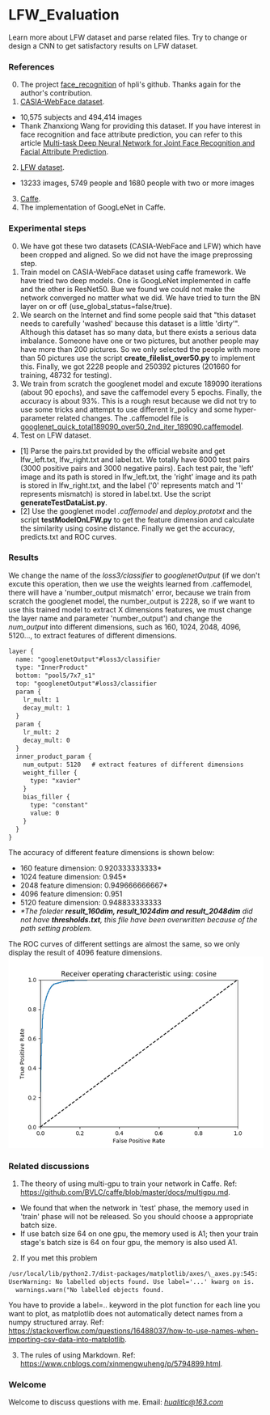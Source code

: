 # LFW_Evaluation
Learn more about LFW dataset and parse related files. Try to change or design a CNN to get satisfactory results on LFW dataset.


### References
0. The project [face_recognition](https://github.com/hqli/face_recognition/blob/master/) of hpli's github. Thanks again for the author's contribution.
1. [CASIA-WebFace dataset](http://www.cbsr.ia.ac.cn/english/CASIA-WebFace-Database.html).
- 10,575 subjects and 494,414 images
- Thank Zhanxiong Wang for providing this dataset. If you have interest in face recognition and face attribute prediction, you can refer to this article [Multi-task Deep Neural Network for Joint Face Recognition and Facial Attribute Prediction](https://dl.acm.org/citation.cfm?id=3078973).
2. [LFW dataset](http://vis-www.cs.umass.edu/lfw/).
- 13233 images, 5749 people and 1680 people with two or more images
3. [Caffe](http://caffe.berkeleyvision.org/).
4. The implementation of GoogLeNet in Caffe.


### Experimental steps
0. We have got these two datasets (CASIA-WebFace and LFW) which have been cropped and aligned. So we did not have the image preprossing step.
1. Train model on CASIA-WebFace dataset using caffe framework. We have tried two deep models. One is GoogLeNet implemented in caffe and the other is ResNet50. Bue we found we could not make the network converged no matter what we did. We have tried to turn the BN layer on or off (use_global_status=false/true).
2. We search on the Internet and find some people said that "this dataset needs to carefully 'washed' because this dataset is a little 'dirty'". Although this dataset has so many data, but there exists a serious data imbalance. Someone have one or two pictures, but another people may have more than 200 pictures. So we only selected the people with more than 50 pictures use the script **create_filelist_over50.py** to implement this. Finally, we got 2228 people and 250392 pictures (201660 for training, 48732 for testing).
3. We train from scratch the googlenet model and excute 189090 iterations (about 90 epochs), and save the caffemodel every 5 epochs. Finally, the accuracy is about 93%. This is a rough resut because we did not try to use some tricks and attempt to use different lr_policy and some hyper-parameter related changes. The .caffemodel file is [googlenet_quick_total189090_over50_2nd_iter_189090.caffemodel](https://pan.baidu.com/s/1mjCxdqg).
4. Test on LFW dataset.
- [1] Parse the pairs.txt provided by the official website and get lfw_left.txt, lfw_right.txt and label.txt. We totally have 6000 test pairs (3000 positive pairs and 3000 negative pairs). Each test pair, the 'left' image and its path is stored in lfw_left.txt, the 'right' image and its path is stored in lfw_right.txt, and the label ('0' represents match and '1' represents mismatch) is stored in label.txt. Use the script **generateTestDataList.py**.
- [2] Use the googlenet model *.caffemodel* and *deploy.prototxt* and the script **testModelOnLFW.py** to get the feature dimension and calculate the similarity using cosine distance. Finally we get the accuracy, predicts.txt and ROC curves.


### Results
We change the name of the *loss3/classifier* to *googlenetOutput* (if we don't excute this operation, then we use the weights learned from .caffemodel, there will have a 'number_output mismatch' error, because we train from scratch the googlenet model, the number_output is 2228, so if we want to use this trained model to extract X dimensions features, we must change the layer name and parameter 'number_output') and change the *num_output* into different dimensions, such as 160, 1024, 2048, 4096, 5120..., to extract features of different dimensions.
```
layer {
  name: "googlenetOutput"#loss3/classifier
  type: "InnerProduct"
  bottom: "pool5/7x7_s1"
  top: "googlenetOutput"#loss3/classifier
  param {
    lr_mult: 1
    decay_mult: 1
  }
  param {
    lr_mult: 2
    decay_mult: 0
  }
  inner_product_param {
    num_output: 5120   # extract features of different dimensions
    weight_filler {
      type: "xavier"
    }
    bias_filler {
      type: "constant"
      value: 0
    }
  }
}
```
The accuracy of different feature dimensions is shown below:
- 160  feature dimension: 0.920333333333\* 
- 1024 feature dimension: 0.945\*
- 2048 feature dimension: 0.949666666667\*
- 4096 feature dimension: 0.951
- 5120 feature dimension: 0.948833333333
- *\*The foleder **result_160dim, result_1024dim and result_2048dim** did not have **thresholds.txt**, this file have been overwritten because of the path setting problem.*

The ROC curves of different settings are almost the same, so we only display the result of 4096 feature dimensions.
![image](https://github.com/hualitlc/LFW_Evaluation/blob/master/result_4096dim/GoogLeNet_6000_189090_roc.png)

### Related discussions
1. The theory of using multi-gpu to train your network in Caffe. Ref: https://github.com/BVLC/caffe/blob/master/docs/multigpu.md. 
- We found that when the network in 'test' phase, the memory used in 'train' phase will not be released. So you should choose a appropriate batch size. 
- If use batch size 64 on one gpu, the memory used is A1; then your train stage's batch size is 64 on four gpu, the memory is also used A1.
2. If you met this problem
```
/usr/local/lib/python2.7/dist-packages/matplotlib/axes/\_axes.py:545: UserWarning: No labelled objects found. Use label='...' kwarg on is.
  warnings.warn("No labelled objects found.
```
You have to provide a label=.. keyword in the plot function for each line you want to plot, as matplotlib does not automatically detect names from a numpy structured array. Ref: https://stackoverflow.com/questions/16488037/how-to-use-names-when-importing-csv-data-into-matplotlib.

3. The rules of using Markdown. Ref: https://www.cnblogs.com/xinmengwuheng/p/5794899.html.


### Welcome
Welcome to discuss questions with me. Email: *hualitlc@163.com*



